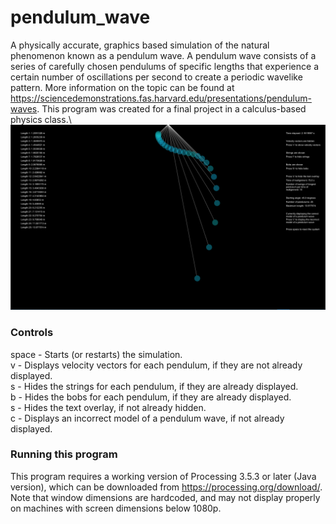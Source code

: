 # pendulum_wave
A physically accurate, graphics based simulation of the natural phenomenon known as a pendulum wave.
A pendulum wave consists of a series of carefully chosen pendulums of specific lengths that experience a certain number of oscillations per second to create a periodic wavelike pattern. More information on the topic can be found at https://sciencedemonstrations.fas.harvard.edu/presentations/pendulum-waves.
This program was created for a final project in a calculus-based physics class.\\
![Screenshot_70](https://raw.githubusercontent.com/ryanbeckwith/pendulum_wave/master/Screenshot_70.png)
### Controls
space - Starts (or restarts) the simulation.\
v - Displays velocity vectors for each pendulum, if they are not already displayed.\
s - Hides the strings for each pendulum, if they are already displayed.\
b - Hides the bobs for each pendulum, if they are already displayed.\
s - Hides the text overlay, if not already hidden.\
c - Displays an incorrect model of a pendulum wave, if not already displayed.
### Running this program
This program requires a working version of Processing 3.5.3 or later (Java version), which can be downloaded from https://processing.org/download/.
Note that window dimensions are hardcoded, and may not display properly on machines with screen dimensions below 1080p.
